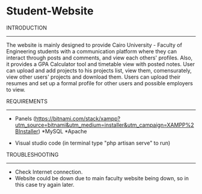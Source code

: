 # Student-Website

INTRODUCTION

------------


The website is mainly designed to provide Cairo University - Faculty of Engineering students with a communication platform where they can interact through posts and comments, and view each others' profiles.  Also, it provides a GPA Calculator tool and timetable view with posted notes. User can upload and add projects to his projects list, view them, comensurately, view other users' projects and download them. Users can upload their resumes and set up a formal profile for other users and possible employers to view.


REQUIREMENTS

------------


* Panels (https://bitnami.com/stack/xampp?utm_source=bitnami&utm_medium=installer&utm_campaign=XAMPP%2BInstaller)
  *MySQL
  *Apache
 
* Visual studio code  (in terminal type "php artisan serve" to run)


TROUBLESHOOTING

---------------

* Check Internet connection.
* Website could be down due to main faculty website being down, so in this case try again later.
  

